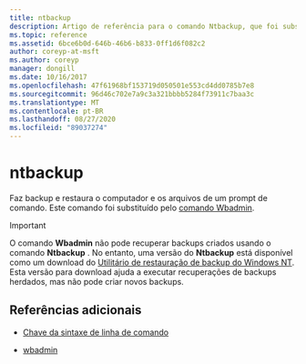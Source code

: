 ```yaml
---
title: ntbackup
description: Artigo de referência para o comando Ntbackup, que foi substituído pelo comando Wbadmin.
ms.topic: reference
ms.assetid: 6bce6b0d-646b-46b6-b833-0ff1d6f082c2
author: coreyp-at-msft
ms.author: coreyp
manager: dongill
ms.date: 10/16/2017
ms.openlocfilehash: 47f61968bf153719d050501e553cd4dd0785b7e8
ms.sourcegitcommit: 96d46c702e7a9c3a321bbbb5284f73911c7baa3c
ms.translationtype: MT
ms.contentlocale: pt-BR
ms.lasthandoff: 08/27/2020
ms.locfileid: "89037274"
---
```

# <a name="ntbackup"></a>ntbackup

Faz backup e restaura o computador e os arquivos de um prompt de comando. Este comando foi substituído pelo [comando Wbadmin](wbadmin.md).

> [!IMPORTANT]
> O comando **Wbadmin** não pode recuperar backups criados usando o comando **Ntbackup** . No entanto, uma versão do **Ntbackup** está disponível como um download do [Utilitário de restauração de backup do Windows NT](https://www.microsoft.com/download/details.aspx?id=4220). Esta versão para download ajuda a executar recuperações de backups herdados, mas não pode criar novos backups.

## <a name="additional-references"></a>Referências adicionais

- [Chave da sintaxe de linha de comando](command-line-syntax-key.md)

- [wbadmin](wbadmin.md)
